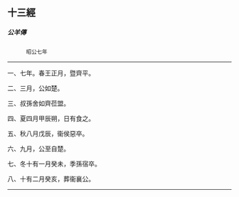 

## 十三經

##### 公羊傳
　　　`昭公七年`

* * *

一、七年。春王正月，暨齊平。

二、三月，公如楚。

三、叔孫舍如齊莅盟。

四、夏四月甲辰朔，日有食之。

五、秋八月戊辰，衞侯惡卒。

六、九月，公至自楚。

七、冬十有一月癸未，季孫宿卒。

八、十有二月癸亥，葬衞襄公。

* * *

